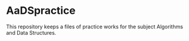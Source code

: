 # AaDSpractice
This repository keeps a files of practice works for the subject Algorithms and Data Structures.
